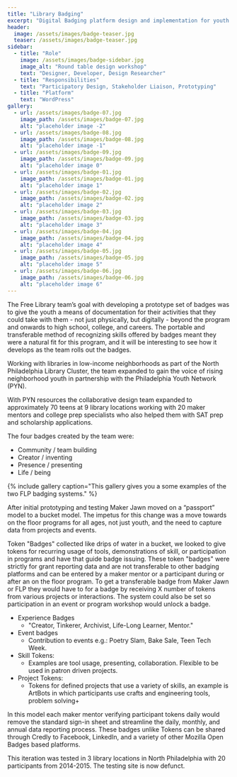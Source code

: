 ```yaml
---
title: "Library Badging"
excerpt: "Digital Badging platform design and implementation for youth at the Free Library of Philadelphia"
header:
  image: /assets/images/badge-teaser.jpg
  teaser: /assets/images/badge-teaser.jpg
sidebar:
  - title: "Role"
    image: /assets/images/badge-sidebar.jpg
    image_alt: "Round table design workshop"
    text: "Designer, Developer, Design Researcher"
  - title: "Responsibilities"
    text: "Participatory Design, Stakeholder Liaison, Prototyping"
  - title: "Platform"
    text: "WordPress"
gallery:
  - url: /assets/images/badge-07.jpg
    image_path: /assets/images/badge-07.jpg
    alt: "placeholder image -2"
  - url: /assets/images/badge-08.jpg
    image_path: /assets/images/badge-08.jpg
    alt: "placeholder image -1"
  - url: /assets/images/badge-09.jpg
    image_path: /assets/images/badge-09.jpg
    alt: "placeholder image 0"
  - url: /assets/images/badge-01.jpg
    image_path: /assets/images/badge-01.jpg
    alt: "placeholder image 1"
  - url: /assets/images/badge-02.jpg
    image_path: /assets/images/badge-02.jpg
    alt: "placeholder image 2"
  - url: /assets/images/badge-03.jpg
    image_path: /assets/images/badge-03.jpg
    alt: "placeholder image 3"
  - url: /assets/images/badge-04.jpg
    image_path: /assets/images/badge-04.jpg
    alt: "placeholder image 4"
  - url: /assets/images/badge-05.jpg
    image_path: /assets/images/badge-05.jpg
    alt: "placeholder image 5"
  - url: /assets/images/badge-06.jpg
    image_path: /assets/images/badge-06.jpg
    alt: "placeholder image 6"
---
```


The Free Library team’s goal with developing a prototype set of badges was to give the youth a means of documentation for their activities that they could take with them - not just physically, but digitally - beyond the program and onwards to high school, college, and careers. The portable and transferable method of recognizing skills offered by badges meant they were a natural fit for this program, and it will be interesting to see how it develops as the team rolls out the badges.

Working with libraries in low-income neighborhoods as part of the North Philadelphia Library Cluster, the team expanded to gain the voice of rising neighborhood youth in partnership with the Philadelphia Youth Network (PYN).

With PYN resources the collaborative design team expanded to approximately 70 teens at 9 library locations working with 20 maker mentors and college prep specialists who also helped them with SAT prep and scholarship applications.

The four badges created by the team were:

- Community / team building
- Creator / inventing
- Presence / presenting
- Life / being


{% include gallery caption="This gallery gives you a some examples of the two FLP badging systems." %}

After initial prototyping and testing Maker Jawn moved on a “passport” model to a bucket model.  The impetus for this change was a move towards on the floor programs for all ages, not just youth, and the need to capture data from projects and events.

Token "Badges" collected like drips of water in a bucket, we looked to give tokens for recurring usage of tools, demonstrations of skill, or participation in programs and have that guide badge issuing. These token "badges" were strictly for grant reporting data and are not transferable to other badging platforms and can be entered by a maker mentor or a participant during or after an on the floor program. To get a transferable badge from Maker Jawn or FLP they would have to for a badge by receiving X number of tokens from various projects or interactions. The system could also be set so participation in an event or program workshop would unlock a badge.

- Experience Badges
  - "Creator, Tinkerer, Archivist, Life-Long Learner, Mentor."
- Event badges  
  - Contribution to events e.g.: Poetry Slam, Bake Sale, Teen Tech Week.
- Skill Tokens:
  - Examples are tool usage, presenting, collaboration. Flexible to be used in patron driven projects.
- Project Tokens:
  - Tokens for defined projects that use a variety of skills, an example is ArtBots in which participants use crafts and engineering tools, problem solving+

In this model each maker mentor verifying participant tokens daily would remove the standard sign-in sheet and streamline the daily, monthly, and annual data reporting process. These badges unlike Tokens can be shared through Credly to Facebook, LinkedIn, and a variety of other Mozilla Open Badges based platforms.

This iteration was tested in 3 library locations in North Philadelphia with 20 participants from 2014-2015. The testing site is now defunct.
